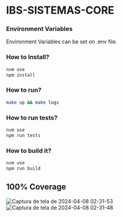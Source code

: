 # IBS-SISTEMAS-CORE

### Environment Variables

Environment Variables can be set on .env file.

### How to Install?

```bash
nvm use
npm install
```

### How to run?

```bash
make up && make logs
```

### How to run tests?

```bash
nvm use
npm run tests
```

### How to build it?

```bash
nvm use
npm run build
```

## 100% Coverage

![Captura de tela de 2024-04-08 02-31-53](https://github.com/nosycolg/ibs-sistemas-core/assets/99344786/b96b443c-a0ff-4f97-833b-8eb08d28e4e1)
![Captura de tela de 2024-04-08 02-31-48](https://github.com/nosycolg/ibs-sistemas-core/assets/99344786/ef100807-1ef7-48b0-908f-70dfc62b604a)
